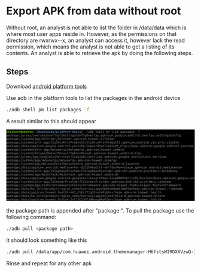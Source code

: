 # Export APK from data without root

Without root, an analyst is not able to list the folder in /data/data which is where most user apps reside in. However, as the permissions on that directory are rwxrwx--x, an analyst can access it, however lack the read permission, which means the analyst is not able to get a listing of its contents. An analyst is able to retrieve the apk by doing the following steps.

## Steps

Download [android platform tools](https://developer.android.com/studio/releases/platform-tools)


Use adb in the platform tools to list the packages in the android device

```bash
./adb shell pm list packages -f
```

A result similar to this should appear

<img src="/images/pm_list_packages.png" width="1000"/>

the package path is appended after "package:". To pull the package use the following command:

```bash
./adb pull <package path>
```

It should look something like this

```bash
./adb pull /data/app/com.huawei.android.thememanager-H6fstsWIRDXXVzwQ-IAGWw==/
```

Rinse and repeat for any other apk